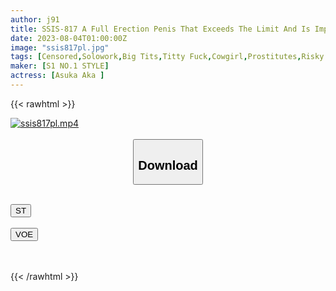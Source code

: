 ```yaml
---
author: j91
title: SSIS-817 A Full Erection Penis That Exceeds The Limit And Is Impatient And Impatient, The Supreme Titty Fuck Ejaculation Nagi Hikaru's J Cup Sandwich Salon
date: 2023-08-04T01:00:00Z
image: "ssis817pl.jpg"
tags: [Censored,Solowork,Big Tits,Titty Fuck,Cowgirl,Prostitutes,Risky Mosaic	 ]
maker: [S1 NO.1 STYLE]
actress: [Asuka Aka ]
---
```



{{< rawhtml >}}

<div class="video" data-videoid="BXLgVv8gGvFmL6">
    <a href="javascript:;">
        <img src="https://my.j91.asia/posts/ssis817pl/ssis817pl.jpg" width="WIDTH" height="HEIGHT" alt="ssis817pl.mp4" loading="lazy">
    </a>
</div>

<script type="text/javascript" src="https://j91.asia/asset/on-demand-st.js"></script>

<br>
  <link rel="stylesheet" href="https://j91.asia/asset/bs5.css">
  
  <center>
  <button class="btn btn-primary" type="button" data-bs-toggle="collapse" data-bs-target=".multi-collapse" aria-expanded="false" aria-controls="multiCollapseExample1 multiCollapseExample2"><h2>Download</h2></button></center>
</p>
<div class="row">
  <div class="col">
    <div class="collapse multi-collapse" id="multiCollapseExample1">
      <div class="card card-body">
	      	      <br>
<div class="buttons">  
<a href="https://streamtape.to/v/BXLgVv8gGvFmL6"><button class="btn-hover color-3"><i class="fa fa-download"></i> ST</button></a></div>
    </div>
  </div>
</div>
  <div class="col">
    <div class="collapse multi-collapse" id="multiCollapseExample2">
      <div class="card card-body">
	      <br>
<div class="buttons">
    <a href="https://voe.sx/4tyegdh410jk"><button class="btn-hover color-9"><i class="fa fa-download"></i> VOE</button></a></div>
<br><br>
      </div>
    </div>
  </div>
</div>

{{< /rawhtml >}}